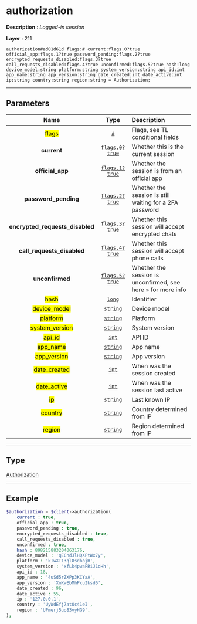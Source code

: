 # authorization

**Description** : *Logged\-in session*

**Layer** : 211

```tl
authorization#ad01d61d flags:# current:flags.0?true official_app:flags.1?true password_pending:flags.2?true encrypted_requests_disabled:flags.3?true call_requests_disabled:flags.4?true unconfirmed:flags.5?true hash:long device_model:string platform:string system_version:string api_id:int app_name:string app_version:string date_created:int date_active:int ip:string country:string region:string = Authorization;
```

---

## Parameters

| Name | Type | Description |
| :---: | :---: | :--- |
| <mark>flags</mark> | [`#`](type/#) | Flags, see TL conditional fields |
| **current** | [`flags.0?true`](type/true) | Whether this is the current session |
| **official_app** | [`flags.1?true`](type/true) | Whether the session is from an official app |
| **password_pending** | [`flags.2?true`](type/true) | Whether the session is still waiting for a 2FA password |
| **encrypted_requests_disabled** | [`flags.3?true`](type/true) | Whether this session will accept encrypted chats |
| **call_requests_disabled** | [`flags.4?true`](type/true) | Whether this session will accept phone calls |
| **unconfirmed** | [`flags.5?true`](type/true) | Whether the session is unconfirmed, see here » for more info |
| <mark>hash</mark> | [`long`](type/long) | Identifier |
| <mark>device_model</mark> | [`string`](type/string) | Device model |
| <mark>platform</mark> | [`string`](type/string) | Platform |
| <mark>system_version</mark> | [`string`](type/string) | System version |
| <mark>api_id</mark> | [`int`](type/int) | API ID |
| <mark>app_name</mark> | [`string`](type/string) | App name |
| <mark>app_version</mark> | [`string`](type/string) | App version |
| <mark>date_created</mark> | [`int`](type/int) | When was the session created |
| <mark>date_active</mark> | [`int`](type/int) | When was the session last active |
| <mark>ip</mark> | [`string`](type/string) | Last known IP |
| <mark>country</mark> | [`string`](type/string) | Country determined from IP |
| <mark>region</mark> | [`string`](type/string) | Region determined from IP |

---

## Type

[Authorization](type/Authorization)

---

## Example

```php
$authorization = $client->authorization(
	current : true,
	official_app : true,
	password_pending : true,
	encrypted_requests_disabled : true,
	call_requests_disabled : true,
	unconfirmed : true,
	hash : 898215883204063176,
	device_model : 'qECndJlHQXFtWx7y',
	platform : 'kIwXT13ql8sdbojH',
	system_version : 'xfLk4pwaFRiJ1oHh',
	api_id : 18,
	app_name : '4uSd5rZXPp3KCYaA',
	app_version : 'XnKwEbMhPxuIksd5',
	date_created : 96,
	date_active : 55,
	ip : '127.0.0.1',
	country : 'UyWdEfj7atOc41eI',
	region : 'UPmerj5uo83vyHG9',
);
```